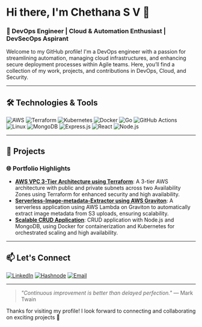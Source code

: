 # Hi there, I'm Chethana S V 👋

### 🚀 DevOps Engineer | Cloud & Automation Enthusiast | DevSecOps Aspirant

Welcome to my GitHub profile! I'm a DevOps engineer with a passion for streamlining automation, managing cloud infrastructures, and enhancing secure deployment processes within Agile teams. Here, you’ll find a collection of my work, projects, and contributions in DevOps, Cloud, and Security.

---

## 🛠️ Technologies & Tools

![AWS](https://img.shields.io/badge/AWS-232F3E?style=for-the-badge&logo=amazon-aws&logoColor=white)
![Terraform](https://img.shields.io/badge/Terraform-623CE4?style=for-the-badge&logo=terraform&logoColor=white)
![Kubernetes](https://img.shields.io/badge/Kubernetes-326CE5?style=for-the-badge&logo=kubernetes&logoColor=white)
![Docker](https://img.shields.io/badge/Docker-2496ED?style=for-the-badge&logo=docker&logoColor=white)
![Go](https://img.shields.io/badge/Go-00ADD8?style=for-the-badge&logo=go&logoColor=white)
![GitHub Actions](https://img.shields.io/badge/GitHub_Actions-2088FF?style=for-the-badge&logo=github-actions&logoColor=white)
![Linux](https://img.shields.io/badge/Linux-FCC624?style=for-the-badge&logo=linux&logoColor=black)
![MongoDB](https://img.shields.io/badge/MongoDB-47A248?style=for-the-badge&logo=mongodb&logoColor=white)
![Express.js](https://img.shields.io/badge/Express.js-404D59?style=for-the-badge)
![React](https://img.shields.io/badge/React-61DAFB?style=for-the-badge&logo=react&logoColor=black)
![Node.js](https://img.shields.io/badge/Node.js-339933?style=for-the-badge&logo=nodedotjs&logoColor=white)

---

## 📝 Projects

### 🌐 Portfolio Highlights

- **[AWS VPC 3-Tier Architecture using Terraform](https://github.com/Chethana-22/Terraform_AWS_VPC)**: A 3-tier AWS architecture with public and private subnets across two Availability Zones using Terraform for enhanced security and high availability.
- **[Serverless-Image-metadata-Extractor using AWS Graviton](https://github.com/Chethana-22/Serverless-Image-metadata-Extractor)**: A serverless application using AWS Lambda on Graviton to automatically extract image metadata from S3 uploads, ensuring scalability.
- **[Scalable CRUD Application](https://github.com/Chethana-22/NodeJS_CRUD_Kubernetes)**: CRUD application with Node.js and MongoDB, using Docker for containerization and Kubernetes for orchestrated scaling and high availability.

<!-- Explore more of my projects [here](link-to-projects-page)! -->

---

## 📫 Let's Connect

[![LinkedIn](https://img.shields.io/badge/LinkedIn-0077B5?style=for-the-badge&logo=linkedin&logoColor=white)](https://www.linkedin.com/in/chethana-s-v-4450751ab/)
[![Hashnode](https://img.shields.io/badge/Hashnode-2962FF?style=for-the-badge&logo=hashnode&logoColor=white)](https://chethanasv.hashnode.dev/)
[![Email](https://img.shields.io/badge/Email-D14836?style=for-the-badge&logo=gmail&logoColor=white)](mailto:chethanasv22@gmail.com)

---

> _"Continuous improvement is better than delayed perfection."_ — Mark Twain

Thanks for visiting my profile! I look forward to connecting and collaborating on exciting projects 🚀
